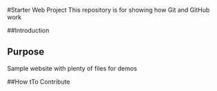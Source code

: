 #Starter Web Project
This repository is for showing how Git and GitHub work

##Introduction


## Purpose

Sample website with plenty of files for demos

##How tTo Contribute

